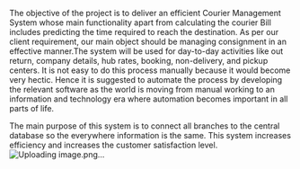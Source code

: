 The objective of the project is to deliver an efficient Courier Management System whose main functionality apart from calculating the courier Bill includes predicting the time required to reach the destination. As per our client requirement, our main object should be managing consignment in an effective manner.The system will be used for day-to-day activities like out return, company details, hub rates, booking, non-delivery, and pickup centers. It is not easy to do this process manually because it would become very hectic. Hence it is suggested to automate the process by developing the relevant software as the world is moving from manual working to an information and technology era where automation becomes important in all parts of life.

The main purpose of this system is to connect all branches to the central database so the everywhere information is the same. This system increases efficiency and increases the customer satisfaction level.
![Uploading image.png…]()
